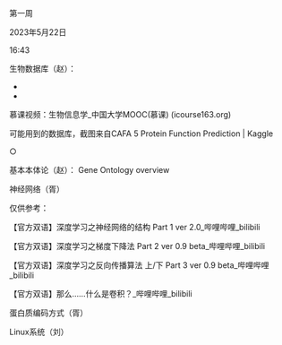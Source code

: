 第一周

2023年5月22日

16:43

生物数据库（赵）：

-

-

慕课视频：生物信息学_中国大学MOOC(慕课) (icourse163.org)

可能用到的数据库，截图来自CAFA 5 Protein Function Prediction | Kaggle

○

基本本体论（赵）：
Gene Ontology overview

神经网络（胥）

仅供参考：

【官方双语】深度学习之神经网络的结构 Part 1 ver 2.0_哔哩哔哩_bilibili

【官方双语】深度学习之梯度下降法 Part 2 ver 0.9 beta_哔哩哔哩_bilibili

【官方双语】深度学习之反向传播算法 上/下 Part 3 ver 0.9 beta_哔哩哔哩_bilibili

【官方双语】那么……什么是卷积？_哔哩哔哩_bilibili

蛋白质编码方式（胥）

Linux系统（刘）

